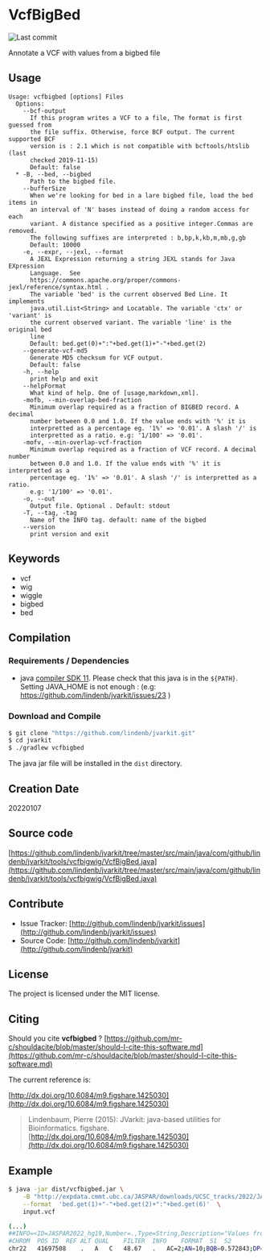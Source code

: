 # VcfBigBed

![Last commit](https://img.shields.io/github/last-commit/lindenb/jvarkit.png)

Annotate a VCF with values from a bigbed file


## Usage

```
Usage: vcfbigbed [options] Files
  Options:
    --bcf-output
      If this program writes a VCF to a file, The format is first guessed from 
      the file suffix. Otherwise, force BCF output. The current supported BCF 
      version is : 2.1 which is not compatible with bcftools/htslib (last 
      checked 2019-11-15)
      Default: false
  * -B, --bed, --bigbed
      Path to the bigbed file.
    --bufferSize
      When we're looking for bed in a lare bigbed file, load the bed items in 
      an interval of 'N' bases instead of doing a random access for each 
      variant. A distance specified as a positive integer.Commas are removed. 
      The following suffixes are interpreted : b,bp,k,kb,m,mb,g,gb
      Default: 10000
    -e, --expr, --jexl, --format
      A JEXL Expression returning a string JEXL stands for Java EXpression 
      Language.  See 
      https://commons.apache.org/proper/commons-jexl/reference/syntax.html . 
      The variable 'bed' is the current observed Bed Line. It implements 
      java.util.List<String> and Locatable. The variable 'ctx' or 'variant' is 
      the current observed variant. The variable 'line' is the original bed 
      line 
      Default: bed.get(0)+":"+bed.get(1)+"-"+bed.get(2)
    --generate-vcf-md5
      Generate MD5 checksum for VCF output.
      Default: false
    -h, --help
      print help and exit
    --helpFormat
      What kind of help. One of [usage,markdown,xml].
    -mofb, --min-overlap-bed-fraction
      Minimum overlap required as a fraction of BIGBED record. A decimal 
      number between 0.0 and 1.0. If the value ends with '%' it is 
      interpretted as a percentage eg. '1%' => '0.01'. A slash '/' is 
      interpretted as a ratio. e.g: '1/100' => '0.01'.
    -mofv, --min-overlap-vcf-fraction
      Minimum overlap required as a fraction of VCF record. A decimal number 
      between 0.0 and 1.0. If the value ends with '%' it is interpretted as a 
      percentage eg. '1%' => '0.01'. A slash '/' is interpretted as a ratio. 
      e.g: '1/100' => '0.01'.
    -o, --out
      Output file. Optional . Default: stdout
    -T, --tag, -tag
      Name of the INFO tag. default: name of the bigbed
    --version
      print version and exit

```


## Keywords

 * vcf
 * wig
 * wiggle
 * bigbed
 * bed


## Compilation

### Requirements / Dependencies

* java [compiler SDK 11](https://jdk.java.net/11/). Please check that this java is in the `${PATH}`. Setting JAVA_HOME is not enough : (e.g: https://github.com/lindenb/jvarkit/issues/23 )


### Download and Compile

```bash
$ git clone "https://github.com/lindenb/jvarkit.git"
$ cd jvarkit
$ ./gradlew vcfbigbed
```

The java jar file will be installed in the `dist` directory.


## Creation Date

20220107

## Source code 

[https://github.com/lindenb/jvarkit/tree/master/src/main/java/com/github/lindenb/jvarkit/tools/vcfbigwig/VcfBigBed.java](https://github.com/lindenb/jvarkit/tree/master/src/main/java/com/github/lindenb/jvarkit/tools/vcfbigwig/VcfBigBed.java)


## Contribute

- Issue Tracker: [http://github.com/lindenb/jvarkit/issues](http://github.com/lindenb/jvarkit/issues)
- Source Code: [http://github.com/lindenb/jvarkit](http://github.com/lindenb/jvarkit)

## License

The project is licensed under the MIT license.

## Citing

Should you cite **vcfbigbed** ? [https://github.com/mr-c/shouldacite/blob/master/should-I-cite-this-software.md](https://github.com/mr-c/shouldacite/blob/master/should-I-cite-this-software.md)

The current reference is:

[http://dx.doi.org/10.6084/m9.figshare.1425030](http://dx.doi.org/10.6084/m9.figshare.1425030)

> Lindenbaum, Pierre (2015): JVarkit: java-based utilities for Bioinformatics. figshare.
> [http://dx.doi.org/10.6084/m9.figshare.1425030](http://dx.doi.org/10.6084/m9.figshare.1425030)


## Example

```bash
$ java -jar dist/vcfbigbed.jar \
	-B "http://expdata.cmmt.ubc.ca/JASPAR/downloads/UCSC_tracks/2022/JASPAR2022_hg19.bb" \
	--format  'bed.get(1)+"-"+bed.get(2)+":"+bed.get(6)'  \
	input.vcf

(...)
##INFO=<ID=JASPAR2022_hg19,Number=.,Type=String,Description="Values from bigbed file: http://expdata.cmmt.ubc.ca/JASPAR/downloads/UCSC_tracks/2022/JASPAR2022_hg19.bb format bed.get(1)+\"-\"+bed.get(2)+\":\"+bed.get(6)">
#CHROM	POS	ID	REF	ALT	QUAL	FILTER	INFO	FORMAT	S1	S2
chr22	41697508	.	A	C	48.67	.	AC=2;AN=10;BQB=0.572843;DP=36;DP4=19,7,3,5;HOB=0.32;ICB=0.425;JASPAR2022_hg19=41697498-41697509:ZBTB12,41697506-41697515:NKX2-8,41697507-41697524:Spi1,41697498-41697509:Stat5a::Stat5b,41697503-41697509:Foxn1,41697507-41697519:ZNF263,41697493-41697509:BCL6,41697503-41697517:TFAP2C,41697502-41697510:NR2C2;MQ=60;MQ0F=0;MQB=1;MQSB=1;RPB=0.658863;SGB=10.3229;VDB=0.693968	GT:PL	0/0:0,9,47	0/0:0,18,73
```


